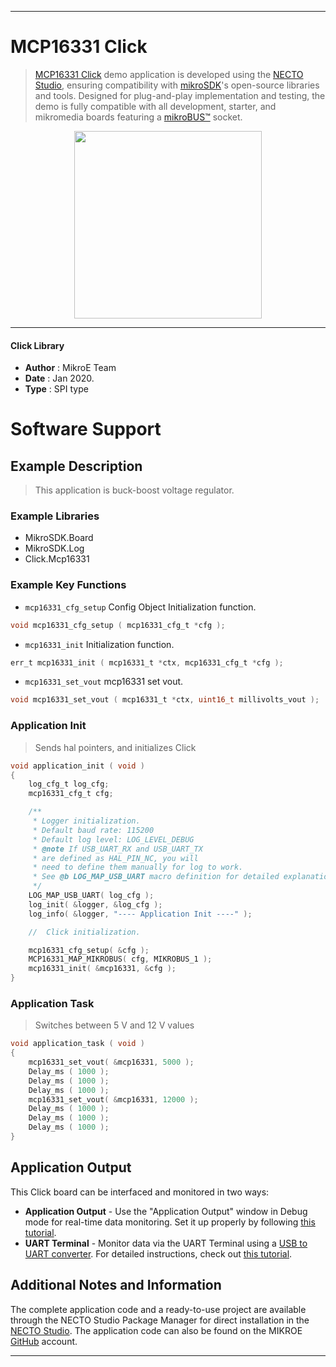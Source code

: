 
---
# MCP16331 Click

> [MCP16331 Click](https://www.mikroe.com/?pid_product=MIKROE-2762) demo application is developed using
the [NECTO Studio](https://www.mikroe.com/necto), ensuring compatibility with [mikroSDK](https://www.mikroe.com/mikrosdk)'s
open-source libraries and tools. Designed for plug-and-play implementation and testing, the demo is fully compatible with
all development, starter, and mikromedia boards featuring a [mikroBUS&trade;](https://www.mikroe.com/mikrobus) socket.

<p align="center">
  <img src="https://www.mikroe.com/?pid_product=MIKROE-2762&image=1" height=300px>
</p>

---

#### Click Library

- **Author**        : MikroE Team
- **Date**          : Jan 2020.
- **Type**          : SPI type

# Software Support

## Example Description

> This application is buck-boost voltage regulator.

### Example Libraries

- MikroSDK.Board
- MikroSDK.Log
- Click.Mcp16331

### Example Key Functions

- `mcp16331_cfg_setup` Config Object Initialization function. 
```c
void mcp16331_cfg_setup ( mcp16331_cfg_t *cfg );
``` 
 
- `mcp16331_init` Initialization function. 
```c
err_t mcp16331_init ( mcp16331_t *ctx, mcp16331_cfg_t *cfg );
```

- `mcp16331_set_vout` mcp16331 set vout. 
```c
void mcp16331_set_vout ( mcp16331_t *ctx, uint16_t millivolts_vout );
```

### Application Init

> Sends hal pointers, and initializes Click

```c
void application_init ( void )
{
    log_cfg_t log_cfg;
    mcp16331_cfg_t cfg;

    /** 
     * Logger initialization.
     * Default baud rate: 115200
     * Default log level: LOG_LEVEL_DEBUG
     * @note If USB_UART_RX and USB_UART_TX 
     * are defined as HAL_PIN_NC, you will 
     * need to define them manually for log to work. 
     * See @b LOG_MAP_USB_UART macro definition for detailed explanation.
     */
    LOG_MAP_USB_UART( log_cfg );
    log_init( &logger, &log_cfg );
    log_info( &logger, "---- Application Init ----" );

    //  Click initialization.

    mcp16331_cfg_setup( &cfg );
    MCP16331_MAP_MIKROBUS( cfg, MIKROBUS_1 );
    mcp16331_init( &mcp16331, &cfg );
}
```

### Application Task

> Switches between 5 V and 12 V values

```c
void application_task ( void )
{
    mcp16331_set_vout( &mcp16331, 5000 );
    Delay_ms ( 1000 );
    Delay_ms ( 1000 );
    Delay_ms ( 1000 );
    mcp16331_set_vout( &mcp16331, 12000 );
    Delay_ms ( 1000 );
    Delay_ms ( 1000 );
    Delay_ms ( 1000 );
}
```


## Application Output

This Click board can be interfaced and monitored in two ways:
- **Application Output** - Use the "Application Output" window in Debug mode for real-time data monitoring.
Set it up properly by following [this tutorial](https://www.youtube.com/watch?v=ta5yyk1Woy4).
- **UART Terminal** - Monitor data via the UART Terminal using
a [USB to UART converter](https://www.mikroe.com/click/interface/usb?interface*=uart,uart). For detailed instructions,
check out [this tutorial](https://help.mikroe.com/necto/v2/Getting%20Started/Tools/UARTTerminalTool).

## Additional Notes and Information

The complete application code and a ready-to-use project are available through the NECTO Studio Package Manager for 
direct installation in the [NECTO Studio](https://www.mikroe.com/necto). The application code can also be found on
the MIKROE [GitHub](https://github.com/MikroElektronika/mikrosdk_click_v2) account.

---
